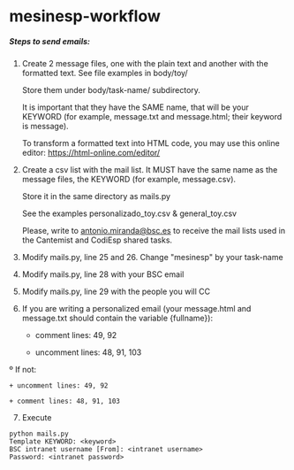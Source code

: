 # mesinesp-workflow

##### Steps to send emails: 
1. Create 2 message files, one with the plain text and another with the formatted text. See file examples in body/toy/

	Store them under body/task-name/ subdirectory.

	It is important that they have the SAME name, that will be your KEYWORD (for example, message.txt and message.html; their keyword is message).

	To transform a formatted text into HTML code, you may use this online editor: https://html-online.com/editor/

2. Create a csv list with the mail list. It MUST have the same name as the message files, the KEYWORD (for example, message.csv).

	Store it in the same directory as mails.py 

	See the examples personalizado_toy.csv & general_toy.csv

	Please, write to antonio.miranda@bsc.es to receive the mail lists used in the Cantemist and CodiEsp shared tasks.

3. Modify mails.py, line 25 and 26. Change "mesinesp" by your task-name

4. Modify mails.py, line 28 with your BSC email

5. Modify mails.py, line 29 with the people you will CC

6. If you are writing a personalized email (your message.html and message.txt should contain the variable {fullname}): 

	+ comment lines: 49, 92

	+ uncomment lines: 48, 91, 103

º	If not: 

	+ uncomment lines: 49, 92

	+ comment lines: 48, 91, 103

7. Execute

```
python mails.py 
Template KEYWORD: <keyword>
BSC intranet username [From]: <intranet username>
Password: <intranet password>
```
